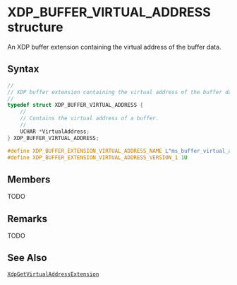 # XDP_BUFFER_VIRTUAL_ADDRESS structure

An XDP buffer extension containing the virtual address of the buffer data.

## Syntax

```C
//
// XDP buffer extension containing the virtual address of the buffer data.
//
typedef struct XDP_BUFFER_VIRTUAL_ADDRESS {
    //
    // Contains the virtual address of a buffer.
    //
    UCHAR *VirtualAddress;
} XDP_BUFFER_VIRTUAL_ADDRESS;

#define XDP_BUFFER_EXTENSION_VIRTUAL_ADDRESS_NAME L"ms_buffer_virtual_address"
#define XDP_BUFFER_EXTENSION_VIRTUAL_ADDRESS_VERSION_1 1U

```

## Members

TODO

## Remarks

TODO

## See Also

[`XdpGetVirtualAddressExtension`](XdpGetVirtualAddressExtension.md)
